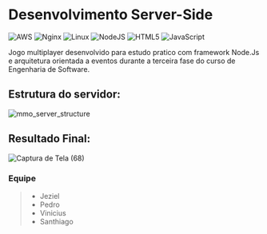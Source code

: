 # Desenvolvimento Server-Side
![AWS](https://img.shields.io/badge/AWS-%23FF9900.svg?style=for-the-badge&logo=amazon-aws&logoColor=white)
![Nginx](https://img.shields.io/badge/nginx-%23009639.svg?style=for-the-badge&logo=nginx&logoColor=white)
![Linux](https://img.shields.io/badge/Linux-FCC624?style=for-the-badge&logo=linux&logoColor=black)
![NodeJS](https://img.shields.io/badge/node.js-6DA55F?style=for-the-badge&logo=node.js&logoColor=white)
![HTML5](https://img.shields.io/badge/html5-%23E34F26.svg?style=for-the-badge&logo=html5&logoColor=white)
![JavaScript](https://img.shields.io/badge/javascript-%23323330.svg?style=for-the-badge&logo=javascript&logoColor=%23F7DF1E)

Jogo multiplayer desenvolvido para estudo pratico com framework Node.Js e arquitetura orientada a eventos durante a terceira fase do curso de Engenharia de Software.

## Estrutura do servidor:
![mmo_server_structure](https://github.com/user-attachments/assets/4cb7e52c-f147-4ede-888c-73953e6f4833)

## Resultado Final:
![Captura de Tela (68)](https://github.com/user-attachments/assets/f29632f6-8dd5-442c-8456-27f1fe3ff6fd)
### Equipe
> + Jeziel<br>
> + Pedro<br>
> + Vinicius<br>
> + Santhiago
